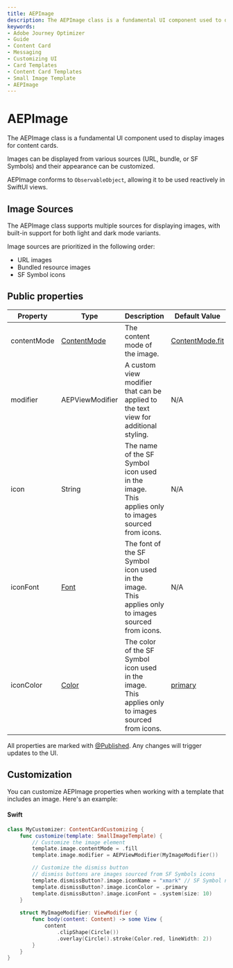 ```yaml
---
title: AEPImage
description: The AEPImage class is a fundamental UI component used to display images for content cards.
keywords:
- Adobe Journey Optimizer
- Guide
- Content Card
- Messaging
- Customizing UI
- Card Templates
- Content Card Templates
- Small Image Template
- AEPImage
---
```


# AEPImage

The AEPImage class is a fundamental UI component used to display images for content cards.

Images can be displayed from various sources (URL, bundle, or SF Symbols) and their appearance can be customized. 

AEPImage conforms to `ObservableObject`, allowing it to be used reactively in SwiftUI views.

## Image Sources

The AEPImage class supports multiple sources for displaying images, with built-in support for both light and dark mode variants. 

Image sources are prioritized in the following order:

- URL images
- Bundled resource images
- SF Symbol icons

## Public properties

| Property | Type | Description | Default Value |
| --- | --- | --- | --- |
| contentMode | [ContentMode](https://developer.apple.com/documentation/uikit/uiview/1622619-contentmode) | The content mode of the image.|[ContentMode.fit](https://developer.apple.com/documentation/swiftui/contentmode/fit)
| modifier | AEPViewModifier | A custom view modifier that can be applied to the text view for additional styling. | N/A  |
| icon | String |	The name of the SF Symbol icon used in the image.<br/> This applies only to images sourced from icons. |	N/A |
| iconFont |	[Font](https://developer.apple.com/documentation/swiftui/font) |	The font of the SF Symbol icon used in the image.<br/>This applies only to images sourced from icons. |	N/A |
| iconColor |	[Color](https://developer.apple.com/documentation/swiftui/color) |	The color of the SF Symbol icon used in the image.<br/> This applies only to images sourced from icons.| [primary](https://developer.apple.com/documentation/swiftui/color/primary) |

<InlineAlert variant="info" slots="text"/>

All properties are marked with [@Published](https://developer.apple.com/documentation/combine/published). Any changes will trigger updates to the UI.

## Customization

You can customize AEPImage properties when working with a template that includes an image. Here's an example:

<CodeBlock slots="heading, code" repeat="1" languages="Swift" />

#### Swift

```swift
class MyCustomizer: ContentCardCustomizing {
    func customize(template: SmallImageTemplate) {
        // Customize the image element
        template.image.contentMode = .fill
        template.image.modifier = AEPViewModifier(MyImageModifier())

        // Customize the dismiss button
        // dismiss buttons are images sourced from SF Symbols icons
        template.dismissButton?.image.iconName = "xmark" // SF Symbol name
        template.dismissButton?.image.iconColor = .primary
        template.dismissButton?.image.iconFont = .system(size: 10)        
    }
    
    struct MyImageModifier: ViewModifier {
        func body(content: Content) -> some View {
            content
                .clipShape(Circle())
                .overlay(Circle().stroke(Color.red, lineWidth: 2))
        }
    }
}
```